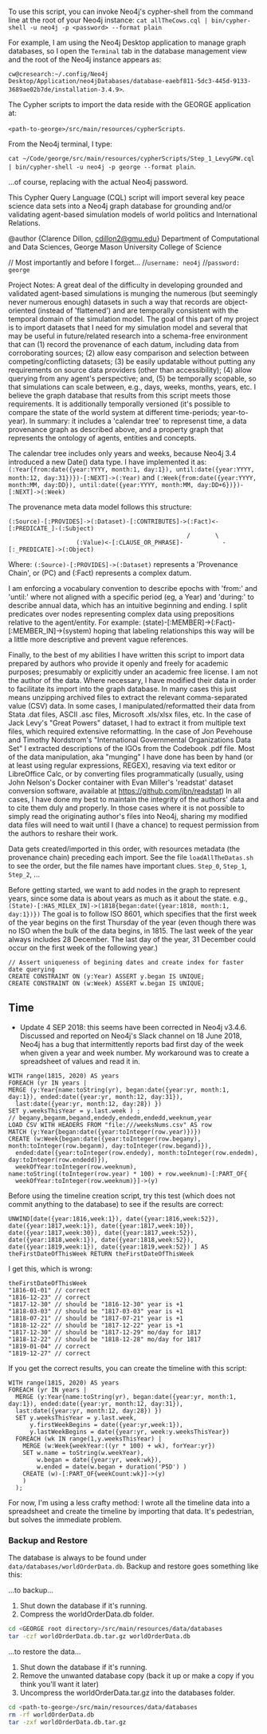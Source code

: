 To use this script, you can invoke Neo4j's cypher-shell from the command line at the root of your Neo4j instance:
`cat allTheCows.cql | bin/cypher-shell -u neo4j -p <password> --format plain`

For example, I am using the Neo4j Desktop application to manage graph databases, so I open the `Terminal` tab in the 
database management view and the root of the Neo4j instance appears as: 

`cw@cresearch:~/.config/Neo4j Desktop/Application/neo4jDatabases/database-eaebf811-5dc3-445d-9133-3689ae02b7de/installation-3.4.9>`. 

The Cypher scripts to import the data reside with the GEORGE application at: 

`<path-to-george>/src/main/resources/cypherScripts`.

From the Neo4j terminal, I type: 

`cat ~/Code/george/src/main/resources/cypherScripts/Step_1_LevyGPW.cql | bin/cypher-shell -u neo4j -p george --format plain`.

...of course, replacing <password> with the actual Neo4j password.

This Cypher Query Language (CQL) script will import several key peace science data sets into a Neo4j graph database for grounding and/or validating agent-based simulation models of world politics and International Relations.

@author {Clarence Dillon, cdillon2@gmu.edu}
Department of Computational and Data Sciences, George Mason University College of Science

// Most importantly and before I forget...
//`username: neo4j`
//`password: george`

Project Notes: A great deal of the difficulty in developing grounded and validated agent-based simulations is munging the numerous (but seemingly never numerous enough) datasets in such a way that records are object-oriented (instead of 'flattened') and are temporally consistent with the temporal domain of the simulation model. The goal of this part of my project is to import datasets that I need for my simulation model and several that may be useful in future/related research into a schema-free environment that can (1) record the provenance of each datum, including data from corroborating sources; (2) allow easy comparison and selection between competing/conflicting datasets; (3) be 
easily updatable without putting any requirements on source data providers (other than accessibility); (4) allow querying from any agent's perspective; and, (5) be temporally scopable, so that simulations can scale between, e.g., days, weeks, months, years, etc. I believe the graph database that results from this script meets those requirements. 
It is additionally temporally versioned (it's possible to compare the state of the world system at different time-periods; year-to-year). In summary: it includes a 'calendar tree' to represenst time, a data provenance graph as described above, and a property graph that represents the ontology of agents, entities and concepts. 

The calendar tree includes only years and weeks, because Neo4j 3.4 introduced a new Date() data type. I have implemented it as: 
`(:Year{from:date({year:YYYY, month:1, day:1}), until:date({year:YYYY, month:12, day:31})})-[:NEXT]->(:Year)` 
and
`(:Week{from:date({year:YYYY, month:MM, day:DD}), until:date({year:YYYY, month:MM, day:DD+6})})-[:NEXT]->(:Week)`

The provenance meta data model follows this structure:

```
(:Source)-[:PROVIDES]->(:Dataset)-[:CONTRIBUTES]->(:Fact)<-[:PREDICATE_]-(:Subject)
                                                  /       \
                   (:Value)<-[:CLAUSE_OR_PHRASE]-           -[:_PREDICATE]->(:Object)
```
                     
Where: `(:Source)-[:PROVIDES]->(:Dataset)` represents a 'Provenance Chain', or (PC) and (:Fact) represents a complex datum. 

I am enforcing a vocabulary convention to describe epochs with 'from:' and 'until:' where not aligned with a specific period (eg, a Year) and 'during:' to describe annual data, which has an intuitive beginning and ending. I split predicates over nodes representing complex data using prepositions relative to the agent/entity. 
For example: (state)-[:MEMBER]->(:Fact)-[:MEMBER_IN]->(system) hoping that labeling relationships this way will be a little more descriptive and prevent vague references. 



Finally, to the best of my abilities I have written this script to import data prepared by authors who provide it openly and freely for academic purposes; presumably or explicitly under an academic free license. I am not the author of the data. Where necessary, I have modified their data in order to facilitate its import into the graph
database. In many cases this just means unzipping archived files to extract the relevant comma-separated value (CSV) data. In some cases, I manipulated/reformatted their data from Stata .dat files, ASCII .asc files, Microsoft .xls/xlsx files, etc. In the case of Jack Levy's "Great Powers" dataset, I had to extract it from multiple text files, which 
required extensive reformatting. In the case of Jon Pevehouse and Timothy Nordstrom's "International Governmental Organizations Data Set" I extracted descriptions of the IGOs from the Codebook .pdf file. Most of the data manipulation, aka "munging" I have done has been by hand (or at least using regular expressions, REGEX), resaving via text editor or LibreOffice Calc, or by converting files programmatically (usually, using John Nelson's Docker container with Evan Miller's 'readstat' dataset conversion software, available at https://github.com/jbn/readstat) In all cases, I have done my best to maintain the integrity of the authors' data and to cite them duly and properly. 
In those cases where it is not possible to simply read the originating author's files into Neo4j, sharing my modified data files will need to wait until I (have a chance) to request permission from the authors to reshare their work.

Data gets created/imported in this order, with resources metadata (the provenance chain) preceding each import. See the file `loadAllTheDatas.sh` to see the order, but the file names have important clues. `Step_0`, `Step_1`, `Step_2`, ...

Before getting started, we want to add nodes in the graph to represent years, since some data is about years as much as it about the state. e.g., `(State)-[:HAS_MILEX_IN]->(1818{began:date({year:1818, month:1, day:1})})`
The goal is to follow ISO 8601, which specifies that the first week of the year begins on the first Thursday of the year (even though there was no ISO when the bulk of the data begins, in 1815. The last week of the year always includes 28 December. The last day of the year, 31 December could occur on the first week of the following year.)

```
// Assert uniqueness of begining dates and create index for faster date querying
CREATE CONSTRAINT ON (y:Year) ASSERT y.began IS UNIQUE;
CREATE CONSTRAINT ON (w:Week) ASSERT w.began IS UNIQUE;
```

## Time
* Update 4 SEP 2018: this seems have been corrected in Neo4j v3.4.6.
Discussed and reported on Neo4j's Slack channel on 18 June 2018, Neo4j has a bug that intermittently reports bad first day of the week when given a year and week number. My workaround was to create a spreadsheet of values and read it in.

``` 
WITH range(1815, 2020) AS years
FOREACH (yr IN years |
MERGE (y:Year{name:toString(yr), began:date({year:yr, month:1, day:1}), ended:date({year:yr, month:12, day:31}),
  last:date({year:yr, month:12, day:28}) })
SET y.weeksThisYear = y.last.week ) ;
// begany,beganm,begand,endedy,endedm,endedd,weeknum,year
LOAD CSV WITH HEADERS FROM "file:///weeksNums.csv" AS row
MATCH (y:Year{began:date({year:toInteger(row.year)})})
CREATE (w:Week{began:date({year:toInteger(row.begany), month:toInteger(row.beganm), day:toInteger(row.begand)}),
  ended:date({year:toInteger(row.endedy), month:toInteger(row.endedm), day:toInteger(row.endedd)}), 
  weekOfYear:toInteger(row.weeknum), name:toString((toInteger(row.year) * 100) + row.weeknum)-[:PART_OF{
  weekOfYear:toInteger(row.weeknum)}]->(y)
```

Before using the timeline creation script, try this test (which does not commit anything to the database) to see if the results are correct:
 
```
UNWIND[date({year:1816,week:1}), date({year:1816,week:52}), date({year:1817,week:1}), date({year:1817,week:10}), 
date({year:1817,week:30}), date({year:1817,week:52}), date({year:1818,week:1}), date({year:1818,week:52}), 
date({year:1819,week:1}), date({year:1819,week:52}) ] AS theFirstDateOfThisWeek RETURN theFirstDateOfThisWeek
```

I get this, which is wrong:
```
theFirstDateOfThisWeek
"1816-01-01" // correct
"1816-12-23" // correct
"1817-12-30" // should be "1816-12-30" year is +1
"1818-03-03" // should be "1817-03-03" year is +1
"1818-07-21" // should be "1817-07-21" year is +1
"1818-12-22" // should be "1817-12-22" year is +1
"1817-12-30" // should be "1817-12-29" mo/day for 1817
"1818-12-22" // should be "1818-12-28" mo/day for 1817
"1819-01-04" // correct
"1819-12-27" // correct 
```

If you get the correct results, you can create the timeline with this script:

```
WITH range(1815, 2020) AS years
FOREACH (yr IN years |
  MERGE (y:Year{name:toString(yr), began:date({year:yr, month:1, day:1}), ended:date({year:yr, month:12, day:31}),
  last:date({year:yr, month:12, day:28}) })
  SET y.weeksThisYear = y.last.week,
      y.firstWeekBegins = date({year:yr,week:1}),
      y.lastWeekBegins = date({year:yr, week:y.weeksThisYear})
  FOREACH (wk IN range(1,y.weeksThisYear) |
    MERGE (w:Week{weekYear:((yr * 100) + wk), forYear:yr})
    SET w.name = toString(w.weekYear),
        w.began = date({year:yr, week:wk}),
        w.ended = date(w.began + duration('P5D') )
    CREATE (w)-[:PART_OF{weekCount:wk}]->(y)
    )
  );
```

For now, I'm using a less crafty method: I wrote all the timeline data into a spreadsheet and create the timeline by importing that data. It's pedestrian, but solves the immediate problem.


### Backup and Restore

The database is always to be found under `data/databases/worldOrderData.db`. Backup and restore goes something like this:

...to backup...
1. Shut down the database if it's running.
1. Compress the worldOrderData.db folder.

```bash
cd <GEORGE root directory>/src/main/resources/data/databases
tar -czf worldOrderData.db.tar.gz worldOrderData.db

```
...to restore the data...

1. Shut down the database if it's running.
1. Remove the unwanted database copy (back it up or make a copy if you think you'll want it later)
1. Uncompress the worldOrderData.tar.gz into the databases folder.

```bash
cd <path-to-george>/src/main/resources/data/databases
rm -rf worldOrderData.db
tar -zxf worldOrderData.db.tar.gz 
```

